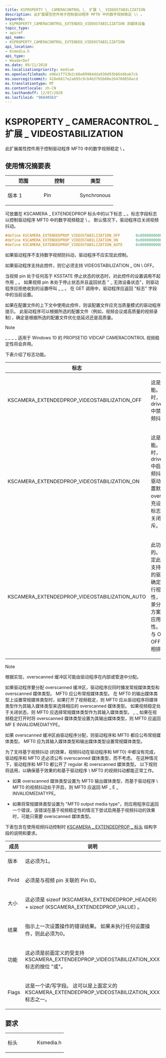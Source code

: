 ```yaml
---
title: KSPROPERTY \_ CAMERACONTROL \_ 扩展 \_ VIDEOSTABILIZATION
description: 此扩展属性控件用于控制驱动程序 MFT0 中的数字视频稳定 \\ 。
keywords:
- KSPROPERTY_CAMERACONTROL_EXTENDED_VIDEOSTABILIZATION 流媒体设备
topic_type:
- apiref
api_name:
- KSPROPERTY_CAMERACONTROL_EXTENDED_VIDEOSTABILIZATION
api_location:
- Ksmedia.h
api_type:
- HeaderDef
ms.date: 09/11/2018
ms.localizationpriority: medium
ms.openlocfilehash: e96e1f733b2c66e09984dda930d93b66d4bab7cb
ms.sourcegitcommit: 418e6617e2a695c9cb4b37b5b60e264760858acd
ms.translationtype: MT
ms.contentlocale: zh-CN
ms.lasthandoff: 12/07/2020
ms.locfileid: "96840563"
---
```

# <a name="ksproperty_cameracontrol_extended_videostabilization"></a>KSPROPERTY \_ CAMERACONTROL \_ 扩展 \_ VIDEOSTABILIZATION

此扩展属性控件用于控制驱动程序 MFT0 中的数字视频稳定 \\ 。

## <a name="usage-summary-table"></a>使用情况摘要表

<table>
<colgroup>
<col width="33%" />
<col width="33%" />
<col width="33%" />
</colgroup>
<thead>
<tr class="header">
<th>范围</th>
<th>控制</th>
<th>类型</th>
</tr>
</thead>
<tbody>
<tr class="odd">
<td><p>版本 1</p></td>
<td><p>Pin</p></td>
<td><p>Synchronous</p></td>
</tr>
</tbody>
</table>

可放置在 KSCAMERA \_ EXTENDEDPROP 标头中的以下标志 \_ 。标志字段标志以控制驱动程序 MFT0 中的数字视频稳定 \\ 。 默认情况下，驱动程序应关闭视频抖动。

```cpp
#define KSCAMERA_EXTENDEDPROP_VIDEOSTABILIZATION_OFF       0x0000000000000000
#define KSCAMERA_EXTENDEDPROP_VIDEOSTABILIZATION_ON        0x0000000000000001
#define KSCAMERA_EXTENDEDPROP_VIDEOSTABILIZATION_AUTO      0x0000000000000002
```

如果驱动程序不支持数字视频防抖动，驱动程序不应实现此控制。

如果驱动程序支持此控件，则它必须支持 VIDEOSTABILIZATION \_ ON \\ OFF。

当视频 pin 处于任何高于 KSSTATE 停止状态的状态时，对此控件的设置调用不起作用 \_ 。 如果视频 pin 未处于停止状态并且返回状态 " \_ 无效设备状态"，则驱动程序应拒绝收到的设置呼叫 \_ \_ 。 在 GET 调用中，驱动程序应返回 "标志" 字段中的当前设置。

如果在配置文件的上下文中使用此控件，则该配置文件应充当质量模式的驱动程序提示。 此驱动程序可以根据所选的配置文件（例如，视频会议或高质量的视频录制），确定是根据所选的配置文件优化低延迟还是高质量。

> [!NOTE]
> \_ \_ \_ \_ 适用于 Windows 10 的 PROPSETID VIDCAP CAMERACONTROL 视频稳定性将会弃用。

下表介绍了标志功能。

<table>
<colgroup>
<col width="50%" />
<col width="50%" />
</colgroup>
<thead>
<tr class="header">
<th>标志</th>
<th>描述</th>
</tr>
</thead>
<tbody>
<tr class="odd">
<td><p>KSCAMERA_EXTENDEDPROP_VIDEOSTABILIZATION_OFF</p></td>
<td><p>这是必需的功能。 指定时，driver\MFT0. 中禁用数字视频抖动</p></td>
</tr>
<tr class="even">
<td><p>KSCAMERA_EXTENDEDPROP_VIDEOSTABILIZATION_ON</p></td>
<td><p>这是必需的功能。 指定时，将在 driver\MFT0 中启用数字视频抖动，并在驱动程序中设置默认的 overscan 填充设置。 此标志与自动和关闭标志互斥。</p></td>
</tr>
<tr class="odd">
<td><p>KSCAMERA_EXTENDEDPROP_VIDEOSTABILIZATION_AUTO</p></td>
<td><p>此功能是可选的。 如果指定此功能，则支持此类功能的驱动程序将确定是否应执行视频稳定性，并根据场景分析和捕获方案来确定要应用的稳定性。 此标志与 ON 和 OFF 标志互相排斥。</p></td>
</tr>
</tbody>
</table>

> [!NOTE]
> 根据实现，overscanned 缓冲区可能由驱动程序在内部或管道中分配。

如果驱动程序要分配 overscanned 缓冲区，驱动程序应同时播发常规媒体类型和 overscanned 媒体类型。 MFT0 应公布常规媒体类型。 在 MFT0 的输出媒体类型上设置常规媒体类型时，如果打开了视频稳定，则 MFT0 应从驱动程序将媒体类型作为其输入媒体类型来选择相应的 overscanned 媒体类型。 如果视频稳定处于关闭状态，则 MFT0 应选择常规媒体类型作为其输入媒体类型。 \_ \_ 如果在视频稳定打开时将 overscanned 媒体类型设置为其输出媒体类型，则 MFT0 应返回 MF E INVALIDMEDIATYPE。

如果 overscanned 缓冲区由驱动程序分配，则驱动程序和 MFT0 都应公布常规媒体类型。 MFT0 应为其输入媒体类型和输出媒体类型设置常规媒体类型。

为了支持基于视频抖动 (的效果，视频抖动在驱动程序和 MFT0) 中都没有完成，驱动程序和 MFT0 还必须公布 overscanned 媒体类型，而不考虑。 在这种情况下，驱动程序和 MFT0 都公开了 regular 和 overscanned 媒体类型。 以下规则将适用，以确保基于效果的和基于驱动程序 \\ MFT0 的视频抖动都能正常工作。

-   如果 overscanned 媒体类型设置为 MFT0 输出媒体类型，而基于驱动程序 \\ MFT0 的视频抖动处于开启，则 MFT0 应返回 MF \_ E \_ INVALIDMEDIATYPE。

-   如果将常规媒体类型设置为 "MFT0 output media type"，则应用程序应返回一个错误，该错误在基于视频稳定性的情况下尝试启用基于视频抖动的效果时，可能只需要 overscanned 媒体类型。

下表包含在使用视频抖动控制时 [KSCAMERA \_ EXTENDEDPROP \_ 标头](/windows-hardware/drivers/ddi/ksmedia/ns-ksmedia-tagkscamera_extendedprop_header) 结构字段的说明和要求。

<table>
<colgroup>
<col width="50%" />
<col width="50%" />
</colgroup>
<thead>
<tr class="header">
<th>成员</th>
<th>说明</th>
</tr>
</thead>
<tbody>
<tr class="odd">
<td><p>版本</p></td>
<td><p>这必须为1。</p></td>
</tr>
<tr class="even">
<td><p>PinId</p></td>
<td><p>必须是与视频 pin 关联的 Pin ID。</p></td>
</tr>
<tr class="odd">
<td><p>大小</p></td>
<td><p>这必须是 sizeof (KSCAMERA_EXTENDEDPROP_HEADER) + sizeof (KSCAMERA_EXTENDEDPROP_VALUE) 。</p></td>
</tr>
<tr class="even">
<td><p>结果</p></td>
<td><p>指示上一次设置操作的错误结果。 如果未执行任何设置操作，则此必须为0。</p></td>
</tr>
<tr class="odd">
<td><p>功能</p></td>
<td><p>这必须是前面定义的受支持 KSCAMERA_EXTENDEDPROP_VIDEOSTABILIZATION_XXX 标志的按位 "或"。</p></td>
</tr>
<tr class="even">
<td><p>Flags</p></td>
<td><p>这是一个读/写字段。 这可以是上面定义的 KSCAMERA_EXTENDEDPROP_VIDEOSTABILIZATION_XXX 标志之一。</p></td>
</tr>
</tbody>
</table>

## <a name="requirements"></a>要求

<table>
<colgroup>
<col width="50%" />
<col width="50%" />
</colgroup>
<tbody>
<tr class="odd">
<td><p>标头</p></td>
<td>Ksmedia.h</td>
</tr>
</tbody>
</table>
